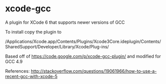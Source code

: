 # xcode-gcc
A plugin for XCode 6 that supports newer versions of GCC

To install copy the plugin to 

/Applications/Xcode.app/Contents/Plugins/Xcode3Core.ideplugin/Contents/SharedSupport/Developer/Library/Xcode/Plug-ins/

Based off of https://code.google.com/p/xcode-gcc-plugin/ and modified for GCC 4.9

References:
http://stackoverflow.com/questions/19061966/how-to-use-a-recent-gcc-with-xcode-5

